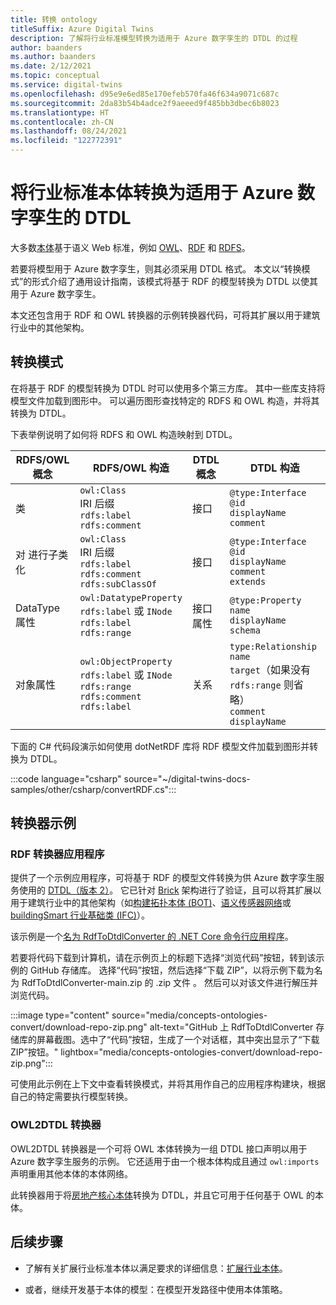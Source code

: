 ```yaml
---
title: 转换 ontology
titleSuffix: Azure Digital Twins
description: 了解将行业标准模型转换为适用于 Azure 数字孪生的 DTDL 的过程
author: baanders
ms.author: baanders
ms.date: 2/12/2021
ms.topic: conceptual
ms.service: digital-twins
ms.openlocfilehash: d95e9e6ed85e170efeb570fa46f634a9071c687c
ms.sourcegitcommit: 2da83b54b4adce2f9aeeed9f485bb3dbec6b8023
ms.translationtype: HT
ms.contentlocale: zh-CN
ms.lasthandoff: 08/24/2021
ms.locfileid: "122772391"
---
```

# <a name="convert-industry-standard-ontologies-to-dtdl-for-azure-digital-twins"></a>将行业标准本体转换为适用于 Azure 数字孪生的 DTDL

大多数[本体](concepts-ontologies.md)基于语义 Web 标准，例如 [OWL](https://www.w3.org/OWL/)、[RDF](https://www.w3.org/2001/sw/wiki/RDF) 和 [RDFS](https://www.w3.org/2001/sw/wiki/RDFS)。 

若要将模型用于 Azure 数字孪生，则其必须采用 DTDL 格式。 本文以“转换模式”的形式介绍了通用设计指南，该模式将基于 RDF 的模型转换为 DTDL 以使其用于 Azure 数字孪生。 

本文还包含用于 RDF 和 OWL 转换器的示例转换器代码，可将其扩展以用于建筑行业中的其他架构。

## <a name="conversion-pattern"></a>转换模式

在将基于 RDF 的模型转换为 DTDL 时可以使用多个第三方库。 其中一些库支持将模型文件加载到图形中。 可以遍历图形查找特定的 RDFS 和 OWL 构造，并将其转换为 DTDL。   

下表举例说明了如何将 RDFS 和 OWL 构造映射到 DTDL。 

| RDFS/OWL 概念 | RDFS/OWL 构造 | DTDL 概念 | DTDL 构造 |
| --- | --- | --- | --- |
| 类 | `owl:Class`<br>IRI 后缀<br>``rdfs:label``<br>``rdfs:comment`` | 接口 | `@type:Interface`<br>`@id`<br>`displayName`<br>`comment` 
| 对  进行子类化 | `owl:Class`<br>IRI 后缀<br>`rdfs:label`<br>`rdfs:comment`<br>`rdfs:subClassOf` | 接口 | `@type:Interface`<br>`@id`<br>`displayName`<br>`comment`<br>`extends` 
| DataType 属性 | `owl:DatatypeProperty`<br>`rdfs:label` 或 `INode`<br>`rdfs:label`<br>`rdfs:range` | 接口属性 | `@type:Property`<br>`name`<br>`displayName`<br>`schema` 
| 对象属性 | `owl:ObjectProperty`<br>`rdfs:label` 或 `INode`<br>`rdfs:range`<br>`rdfs:comment`<br>`rdfs:label` | 关系 | `type:Relationship`<br>`name`<br>`target`（如果没有 `rdfs:range` 则省略）<br>`comment`<br>`displayName`<br>

下面的 C# 代码段演示如何使用 dotNetRDF 库将 RDF 模型文件加载到图形并转换为 DTDL。 

:::code language="csharp" source="~/digital-twins-docs-samples/other/csharp/convertRDF.cs":::

## <a name="converter-samples"></a>转换器示例

### <a name="rdf-converter-application"></a>RDF 转换器应用程序 

提供了一个示例应用程序，可将基于 RDF 的模型文件转换为供 Azure 数字孪生服务使用的 [DTDL（版本 2）](https://github.com/Azure/opendigitaltwins-dtdl/blob/master/DTDL/v2/dtdlv2.md)。 它已针对 [Brick](https://brickschema.org/ontology/) 架构进行了验证，且可以将其扩展以用于建筑行业中的其他架构（如[构建拓扑本体 (BOT)](https://w3c-lbd-cg.github.io/bot/)、[语义传感器网络](https://www.w3.org/TR/vocab-ssn/)或 [buildingSmart 行业基础类 (IFC)](https://technical.buildingsmart.org/standards/ifc/ifc-schema-specifications/)）。

该示例是一个[名为 RdfToDtdlConverter 的 .NET Core 命令行应用程序](/samples/azure-samples/rdftodtdlconverter/digital-twins-model-conversion-samples/)。

若要将代码下载到计算机，请在示例页上的标题下选择“浏览代码”按钮，转到该示例的 GitHub 存储库。 选择“代码”按钮，然后选择“下载 ZIP”，以将示例下载为名为 RdfToDtdlConverter-main.zip 的 .zip 文件 。 然后可以对该文件进行解压并浏览代码。

:::image type="content" source="media/concepts-ontologies-convert/download-repo-zip.png" alt-text="GitHub 上 RdfToDtdlConverter 存储库的屏幕截图。选中了“代码”按钮，生成了一个对话框，其中突出显示了“下载 ZIP”按钮。" lightbox="media/concepts-ontologies-convert/download-repo-zip.png":::

可使用此示例在上下文中查看转换模式，并将其用作自己的应用程序构建块，根据自己的特定需要执行模型转换。

### <a name="owl2dtdl-converter"></a>OWL2DTDL 转换器 

OWL2DTDL 转换器是一个可将 OWL 本体转换为一组 DTDL 接口声明以用于 Azure 数字孪生服务的示例。 它还适用于由一个根本体构成且通过 `owl:imports` 声明重用其他本体的本体网络。

此转换器用于将[房地产核心本体](https://doc.realestatecore.io/3.1/full.html)转换为 DTDL，并且它可用于任何基于 OWL 的本体。

## <a name="next-steps"></a>后续步骤 

* 了解有关扩展行业标准本体以满足要求的详细信息：[扩展行业本体](concepts-ontologies-extend.md)。

* 或者，继续开发基于本体的模型：在模型开发路径中使用本体策略。